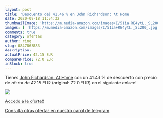 ```yaml
---
layout: post
title: 'Descuento del 41.46 % en John Richardson: At Home'
date: 2020-09-18 11:54:32
thumbnailImage: 'https://m.media-amazon.com/images/I/51ia+RE4ytL._SL200_.jpg'
images: [ 'https://m.media-amazon.com/images/I/51ia+RE4ytL._SL200_.jpg' ]
comments: true
category: ofertas
author: ring
slug: 0847863883
description:
actualPrice: 42.15 EUR
comparePrice: 72.0 EUR
inStock: true
---
```


Tienes [John Richardson: At Home](https://www.amazon.com/dp/0847863883/?tag=redken08-20) con un 41.46 % de descuento con precio de oferta de 42.15 EUR (original: 72.0 EUR) en el siguiente enlace!

[![](https://m.media-amazon.com/images/I/51ia+RE4ytL._SL200_.jpg)](https://www.amazon.com/dp/0847863883/?tag=redken08-20)

[Accede a la oferta!!](https://www.amazon.com/dp/0847863883/?tag=redken08-20)

[Consulta otras ofertas en nuestro canal de telegram](https://t.me/s/ofertas25)
